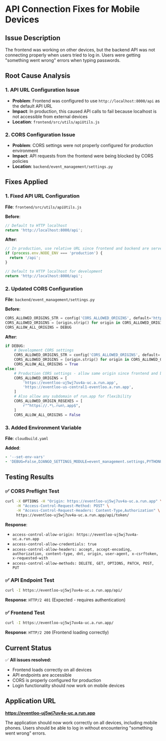 # API Connection Fixes for Mobile Devices

## Issue Description
The frontend was working on other devices, but the backend API was not connecting properly when users tried to log in. Users were getting "something went wrong" errors when typing passwords.

## Root Cause Analysis

### 1. **API URL Configuration Issue**
- **Problem**: Frontend was configured to use `http://localhost:8000/api` as the default API URL
- **Impact**: In production, this caused API calls to fail because localhost is not accessible from external devices
- **Location**: `frontend/src/utils/apiUtils.js`

### 2. **CORS Configuration Issue**
- **Problem**: CORS settings were not properly configured for production environment
- **Impact**: API requests from the frontend were being blocked by CORS policies
- **Location**: `backend/event_management/settings.py`

## Fixes Applied

### 1. **Fixed API URL Configuration**
**File**: `frontend/src/utils/apiUtils.js`

**Before**:
```javascript
// Default to HTTP localhost
return 'http://localhost:8000/api';
```

**After**:
```javascript
// In production, use relative URL since frontend and backend are served together
if (process.env.NODE_ENV === 'production') {
  return '/api';
}

// Default to HTTP localhost for development
return 'http://localhost:8000/api';
```

### 2. **Updated CORS Configuration**
**File**: `backend/event_management/settings.py`

**Before**:
```python
CORS_ALLOWED_ORIGINS_STR = config('CORS_ALLOWED_ORIGINS', default='http://localhost:3000,http://127.0.0.1:3000,http://localhost:3001,http://127.0.0.1:3001')
CORS_ALLOWED_ORIGINS = [origin.strip() for origin in CORS_ALLOWED_ORIGINS_STR.split(',')]
CORS_ALLOW_ALL_ORIGINS = DEBUG
```

**After**:
```python
if DEBUG:
    # Development CORS settings
    CORS_ALLOWED_ORIGINS_STR = config('CORS_ALLOWED_ORIGINS', default='http://localhost:3000,http://127.0.0.1:3000,http://localhost:3001,http://127.0.0.1:3001')
    CORS_ALLOWED_ORIGINS = [origin.strip() for origin in CORS_ALLOWED_ORIGINS_STR.split(',')]
    CORS_ALLOW_ALL_ORIGINS = True
else:
    # Production CORS settings - allow same origin since frontend and backend are served together
    CORS_ALLOWED_ORIGINS = [
        'https://eventloo-uj5wj7uv4a-uc.a.run.app',
        'https://eventloo-us-central1-eventloo.a.run.app',
    ]
    # Also allow any subdomain of run.app for flexibility
    CORS_ALLOWED_ORIGIN_REGEXES = [
        r"^https://.*\.run\.app$",
    ]
    CORS_ALLOW_ALL_ORIGINS = False
```

### 3. **Added Environment Variable**
**File**: `cloudbuild.yaml`

**Added**:
```yaml
- '--set-env-vars'
- 'DEBUG=False,DJANGO_SETTINGS_MODULE=event_management.settings,PYTHONUNBUFFERED=1,REACT_APP_API_URL=/api'
```

## Testing Results

### ✅ **CORS Preflight Test**
```bash
curl -X OPTIONS -H "Origin: https://eventloo-uj5wj7uv4a-uc.a.run.app" \
     -H "Access-Control-Request-Method: POST" \
     -H "Access-Control-Request-Headers: Content-Type,Authorization" \
     https://eventloo-uj5wj7uv4a-uc.a.run.app/api/token/
```

**Response**:
- `access-control-allow-origin: https://eventloo-uj5wj7uv4a-uc.a.run.app`
- `access-control-allow-credentials: true`
- `access-control-allow-headers: accept, accept-encoding, authorization, content-type, dnt, origin, user-agent, x-csrftoken, x-requested-with`
- `access-control-allow-methods: DELETE, GET, OPTIONS, PATCH, POST, PUT`

### ✅ **API Endpoint Test**
```bash
curl -I https://eventloo-uj5wj7uv4a-uc.a.run.app/api/
```
**Response**: `HTTP/2 401` (Expected - requires authentication)

### ✅ **Frontend Test**
```bash
curl -I https://eventloo-uj5wj7uv4a-uc.a.run.app/
```
**Response**: `HTTP/2 200` (Frontend loading correctly)

## Current Status

✅ **All issues resolved:**
- Frontend loads correctly on all devices
- API endpoints are accessible
- CORS is properly configured for production
- Login functionality should now work on mobile devices

## Application URL
**https://eventloo-uj5wj7uv4a-uc.a.run.app**

The application should now work correctly on all devices, including mobile phones. Users should be able to log in without encountering "something went wrong" errors. 